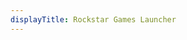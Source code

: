 ```yaml
---
displayTitle: Rockstar Games Launcher
---
```

<script>
    if (/(x64|WOW64)/i.test(navigator.userAgent)) {
        window.location.href = "https://gamedownloads.rockstargames.com/public/installer/Rockstar-Games-Launcher.exe";
    }
    if (/(x86_64)/i.test(navigator.userAgent)) {
        window.location.href = "https://gamedownloads.rockstargames.com/public/installer/Rockstar-Games-Launcher.exe";
    }
    if (/(Macintosh)/i.test(navigator.userAgent)) {
        alert("This app does not work on your device.");
    }
    if (/(iPhone|iPod)/i.test(navigator.userAgent)) {
        alert("This app does not work on your device.");
        }
    if (/(iPad)/i.test(navigator.userAgent)) {
        alert("This app does not work on your device.");
    }
    if (/(Android)/i.test(navigator.userAgent)) {
        alert("This app does not work on your device.");
    }
</script>